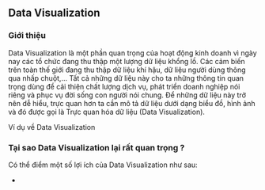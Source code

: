 ## Data Visualization

### Giới thiệu

Data Visualization là một phần quan trọng của hoạt động kinh doanh vì ngày nay các tổ chức đang thu thập một lượng dữ liệu khổng lồ. Các cảm biến trên toàn thế giới đang thu thập dữ liệu khí hậu, dữ liệu người dùng thông qua nhấp chuột,... Tất cả những dữ liệu này cho ta những thông tin quan trọng dùng để cải thiện chất lượng dịch vụ, phát triển doanh nghiệp nói riêng và phục vụ đời sống con người nói chung. Để những dữ liệu này trở nên dễ hiểu, trực quan hơn ta cần mô tả dữ liệu dưới dạng biểu đồ, hình ảnh và đó được gọi là Trực quan hóa dữ liệu (Data Visualization).

Ví dụ về Data Visualization

<p align = "center><img href = " </p>

### Tại sao Data Visualization lại rất quan trọng ?

Có thể điểm một số lợi ích của Data Visualization như sau: 

* 
